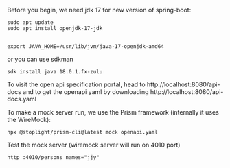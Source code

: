 Before you begin, we need jdk 17 for new version of spring-boot:

```
sudo apt update
sudo apt install openjdk-17-jdk


export JAVA_HOME=/usr/lib/jvm/java-17-openjdk-amd64
```

or you can use sdkman

```
sdk install java 18.0.1.fx-zulu

```


To visit the open api specification portal, head to http://localhost:8080/api-docs and to get the openapi yaml by downloading http://localhost:8080/api-docs.yaml



To make a mock server run, we use the Prism framework (internally it uses the WireMock):
```
npx @stoplight/prism-cli@latest mock openapi.yaml
```

Test the mock server (wiremock server will run on 4010 port)
```
http :4010/persons names="jjy"
```